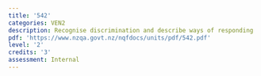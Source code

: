 ```yaml
---
title: '542'
categories: VEN2
description: Recognise discrimination and describe ways of responding
pdf: 'https://www.nzqa.govt.nz/nqfdocs/units/pdf/542.pdf'
level: '2'
credits: '3'
assessment: Internal
---
```


